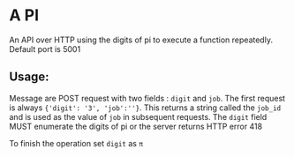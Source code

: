 # A PI
An API over HTTP using the digits of pi to execute a function repeatedly. Default port is 5001

## Usage:
	
Message are POST request with two fields : `digit` and `job`. The first request is always `{'digit': '3', 'job':''}`.
This returns a string called the `job_id` and is used as the value of `job` in subsequent requests.
The `digit` field MUST enumerate the digits of pi or the server returns HTTP error 418

To finish the operation set `digit` as `π`
